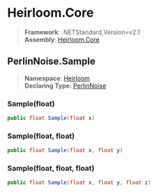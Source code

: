 # Heirloom.Core

> **Framework**: .NETStandard,Version=v2.1  
> **Assembly**: [Heirloom.Core][0]  

## PerlinNoise.Sample

> **Namespace**: [Heirloom][0]  
> **Declaring Type**: [PerlinNoise][1]  

### Sample(float)

```cs
public float Sample(float x)
```

### Sample(float, float)

```cs
public float Sample(float x, float y)
```

### Sample(float, float, float)

```cs
public float Sample(float x, float y, float z)
```

[0]: ../../../Heirloom.Core.md
[1]: ../PerlinNoise.md
